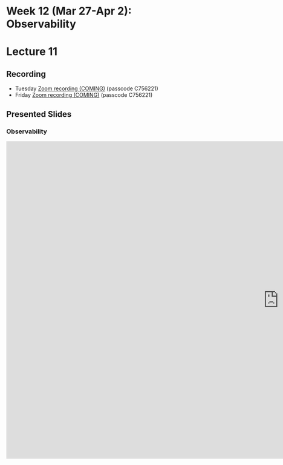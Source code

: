 # Week 12 (Mar 27-Apr 2): Observability
# Lecture 11

## Recording

* Tuesday [Zoom recording (COMING)]() (passcode C756221)
* Friday [Zoom recording (COMING)]() (passcode C756221)

## Presented Slides  

### Observability

<div class="video-container-16by9"><iframe src="https://docs.google.com/presentation/d/e/2PACX-1vQSN220XHflu5gQ-7jOGRxMusOfLeKd5-MVs_FQdGytOVSl5RARzDeBwsQaly9i4T0fPOQFOi6EaTl3/embed?start=false&loop=false&delayms=3000" frameborder="0" width="1440" height="839" allowfullscreen="true" mozallowfullscreen="true" webkitallowfullscreen="true"></iframe></iframe></div>
